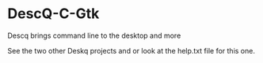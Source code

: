 # DescQ-C-Gtk
Descq brings command line to the desktop and more

See the two other Deskq projects and or look at the help.txt file for this one.
